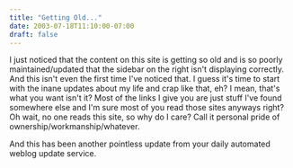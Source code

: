 ```yaml
---
title: "Getting Old..."
date: 2003-07-18T11:10:00-07:00
draft: false
---
```

I just noticed that the content on this site is getting so old and is so poorly maintained/updated that the sidebar on the right isn't displaying correctly. And this isn't even the first time I've noticed that. I guess it's time to start with the inane updates about my life and crap like that, eh? I mean, that's what you want isn't it? Most of the links I give you are just stuff I've found somewhere else and I'm sure most of you read those sites anyways right? Oh wait, no one reads this site, so why do I care? Call it personal pride of ownership/workmanship/whatever.

And this has been another pointless update from your daily automated weblog update service.
